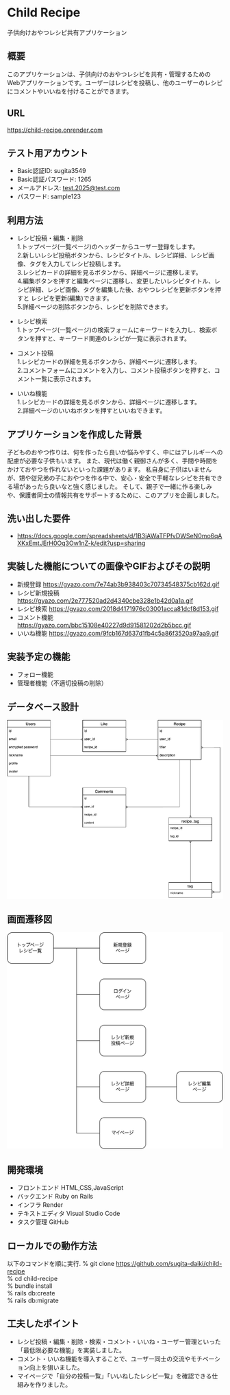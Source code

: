 # Child Recipe

子供向けおやつレシピ共有アプリケーション

## 概要
このアプリケーションは、子供向けのおやつレシピを共有・管理するためのWebアプリケーションです。ユーザーはレシピを投稿し、他のユーザーのレシピにコメントやいいねを付けることができます。

## URL
https://child-recipe.onrender.com

## テスト用アカウント
- Basic認証ID: sugita3549
- Basic認証パスワード: 1265
- メールアドレス: test.2025@test.com
- パスワード: sample123

## 利用方法
- レシピ投稿・編集・削除  
1.トップページ(一覧ページ)のヘッダーからユーザー登録をします。  
2.新しいレシピ投稿ボタンから、レシピタイトル、レシピ詳細、レシピ画像、タグを入力してレシピ投稿します。  
3.レシピカードの詳細を見るボタンから、詳細ページに遷移します。  
4.編集ボタンを押すと編集ページに遷移し、変更したいレシピタイトル、レシピ詳細、レシピ画像、タグを編集した後、おやつレシピを更新ボタンを押すと
  レシピを更新(編集)できます。  
5.詳細ページの削除ボタンから、レシピを削除できます。

- レシピ検索  
1.トップページ(一覧ページ)の検索フォームにキーワードを入力し、検索ボタンを押すと、キーワード関連のレシピが一覧に表示されます。

- コメント投稿  
1.レシピカードの詳細を見るボタンから、詳細ページに遷移します。  
2.コメントフォームにコメントを入力し、コメント投稿ボタンを押すと、コメント一覧に表示されます。

- いいね機能  
1.レシピカードの詳細を見るボタンから、詳細ページに遷移します。  
2.詳細ページのいいねボタンを押すといいねできます。

## アプリケーションを作成した背景
子どものおやつ作りは、何を作ったら良いか悩みやすく、中にはアレルギーへの配慮が必要な子供もいます。
また、現代は働く親御さんが多く、手間や時間をかけておやつを作れないといった課題があります。
私自身に子供はいませんが、甥や従兄弟の子におやつを作る中で、安心・安全で手軽なレシピを共有できる場があったら良いなと強く感じました。
そして、親子で一緒に作る楽しみや、保護者同士の情報共有をサポートするために、このアプリを企画しました。

## 洗い出した要件
- https://docs.google.com/spreadsheets/d/1B3jAWaTFPfvDWSeN0mo6qAXKxEmtJErH0Oq3Ow1nZ-k/edit?usp=sharing

## 実装した機能についての画像やGIFおよびその説明
- 新規登録 https://gyazo.com/7e74ab3b938403c70734548375cb162d.gif
- レシピ新規投稿 https://gyazo.com/2e777520ad2d4340cbe328e1b42d0a1a.gif
- レシピ検索 https://gyazo.com/2018d4171976c03001acca81dcf8d153.gif
- コメント機能 https://gyazo.com/bbc15108e40227d9d91581202d2b5bcc.gif
- いいね機能 https://gyazo.com/9fcb167d637d1fb4c5a86f3520a97aa9.gif

## 実装予定の機能
- フォロー機能
- 管理者機能（不適切投稿の削除）

## データベース設計
![child-recipe](public/images/child-recipe.png)

## 画面遷移図
![画面遷移図](public/images/display.png)


## 開発環境
- フロントエンド     HTML,CSS,JavaScript
- バックエンド       Ruby on Rails
- インフラ          Render
- テキストエディタ   Visual Studio Code
- タスク管理        GitHub

## ローカルでの動作方法
以下のコマンドを順に実行. 
 % git clone https://github.com/sugita-daiki/child-recipe  
 % cd child-recipe  
 % bundle install  
 % rails db:create  
 % rails db:migrate

## 工夫したポイント

- レシピ投稿・編集・削除・検索・コメント・いいね・ユーザー管理といった「最低限必要な機能」を実装しました。
- コメント・いいね機能を導入することで、ユーザー同士の交流やモチベーション向上を狙いました。
- マイページで「自分の投稿一覧」「いいねしたレシピ一覧」を確認できる仕組みを作りました。